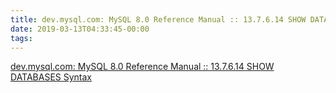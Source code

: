 ```yaml
---
title: dev.mysql.com: MySQL 8.0 Reference Manual :: 13.7.6.14 SHOW DATABASES Syntax
date: 2019-03-13T04:33:45-00:00
tags:
---
```


[dev.mysql.com: MySQL 8.0 Reference Manual :: 13.7.6.14 SHOW DATABASES Syntax](https://dev.mysql.com/doc/refman/8.0/en/show-databases.html)
